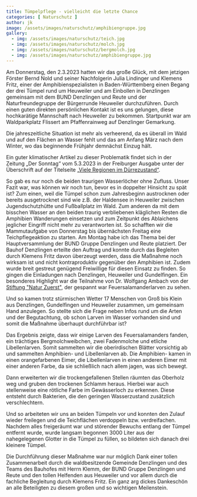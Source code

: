 ```yaml
---
title: Tümpelpflege - vielleicht die letzte Chance
categories: [ Naturschutz ]
author: jk
image: /assets/images/naturschutz/amphibiengruppe.jpg
gallery: 
  - img: /assets/images/naturschutz/teich.jpg
  - img: /assets/images/naturschutz/molch.jpg
  - img: /assets/images/naturschutz/bergmolch.jpg
  - img: /assets/images/naturschutz/amphibiengruppe.jpg
---
```

Am Donnerstag, den 2.3.2023 hatten wir das große Glück, mit dem jetzigen Förster Bernd Nold und seiner Nachfolgerin Julia Lindinger und Klemens Fritz, einer der Amphibienspezialisten in Baden-Württemberg einen Begang der drei Tümpel rund um Heuweiler und am Einbollen in Denzlingen gemeinsam mit dem BUND Denzlingen und Reute und der Naturfreundegruppe der Bürgerrunde Heuweiler durchzuführen. Durch einen guten direkten persönlichen Kontakt ist es uns gelungen, diese hochkarätige Mannschaft nach Heuweiler zu bekommen. Startpunkt war am Waldparkplatz Flissert am Pfaffenrainweg auf Denzlinger Gemarkung.

Die jahreszeitliche Situation ist mehr als verheerend, da es überall im Wald und auf den Flächen an Wasser fehlt und das am Anfang März nach dem Winter, wo das beginnende Frühjahr demnächst Einzug hält.

Ein guter klimatischer Artikel zu dieser Problematik findet sich in der Zeitung „Der Sonntag“ vom 5.3.2023 in der Freiburger Ausgabe unter der Überschrift auf der Titelseite [„Viele Regionen im Dürrezustand“](https://ezeitung.badische-zeitung.de/issue.act?issueId=985567&issueDate=2023-03-05&issueMutation=FRS).

So gab es nur noch die beiden traurigen Wasserlöcher ohne Zufluss. Unser Fazit war, was können wir noch tun, bevor es in doppelter Hinsicht zu spät ist? Zum einen, weil die Tümpel schon zum Jahresbeginn austrocknen oder bereits ausgetrocknet sind wie z.B. der Haldensee in Heuweiler zwischen Jugendschutzhütte und Fußballplatz im Wald. Zum anderen da mit dem bisschen Wasser an den beiden traurig verbliebenen kläglichen Resten die Amphibien Wanderungen einsetzen und zum Zeitpunkt des Ablaichens jeglicher Eingriff nicht mehr zu verantworten ist. So schafften wir die Mammutaufgabe von Donnerstag bis übernächsten Freitag eine Teichpflegeaktion zu starten. Am Montag habe ich das Thema bei der Hauptversammlung der BUND Gruppe Denzlingen und Reute platziert. Der Bauhof Denzlingen erteilte den Auftrag und konnte durch das Begleiten durch Klemens Fritz davon überzeugt werden, dass die Maßnahme noch wirksam ist und nicht kontraproduktiv gegenüber den Amphibien ist. Zudem wurde breit gestreut genügend Freiwillige für diesen Einsatz zu finden. So gingen die Einladungen nach Denzlingen, Heuweiler und Gundelfingen. Ein besonderes Highlight war die Teilnahme von Dr. Wolfgang Ambach von der [Stiftung "Natur Zuerst"](http://www.natur-zuerst.de), der gespannt war Feuersalamanderlarven zu sehen. 

Und so kamen trotz stürmischen Wetter 17 Menschen von Groß bis Klein aus Denzlingen, Gundelfingen und Heuweiler zusammen, um gemeinsam Hand anzulegen. So stellte sich die Frage neben Infos rund um die Arten und der Begutachtung, ob schon Larven im Wasser vorhanden sind und somit die Maßnahme überhaupt durchführbar ist? 

Das Ergebnis zeigte, dass wir einige Larven des Feuersalamanders fanden, ein trächtiges Bergmolchweibchen, zwei Fadenmolche und etliche Libellenlarven. Somit sammelten wir die oberirdischen Blätter vorsichtig ab und sammelten Amphibien- und Libellenlarven ab. Die Amphibien- kamen in einen orangefarbenen Eimer, die Libellenlarven in einen anderen Eimer mit einer anderen Farbe, da sie schließlich nach allem jagen, was sich bewegt.

Dann erweiterten wir die trockengefallenen Stellen räumten das Oberholz weg und gruben den trockenen Schlamm heraus. Hierbei war auch stellenweise eine rötliche Farbe im Gewässerloch zu erkennen. Diese entsteht durch Bakterien, die den geringen Wasserzustand zusätzlich verschlechtern. 

Und so arbeiteten wir uns an beiden Tümpeln vor und konnten den Zulauf wieder freilegen und die Teichflächen verdoppeln bzw. verdreifachen. Nachdem alles freigeräumt war und störender Bewuchs entlang der Tümpel entfernt wurde, wurde langsam begonnen 3000 Liter aus der nahegelegenen Glotter in die Tümpel zu füllen, so bildeten sich danach drei kleinere Tümpel. 

Die Durchführung dieser Maßnahme war nur möglich Dank einer tollen Zusammenarbeit durch die waldbesitzende Gemeinde Denzlingen und des Teams des Bauhofes mit Herrn Klemm, der BUND Gruppe Denzlingen und Reute und den tollen Helfenden aus Heuweiler und vor allem durch die fachliche Begleitung durch Klemens Fritz. Ein ganz arg dickes Dankeschön an alle Beteiligten zu diesem großen und so wichtigen Meilenstein.
